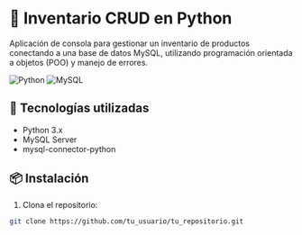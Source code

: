 # 🛒 Inventario CRUD en Python

Aplicación de consola para gestionar un inventario de productos conectando a una base de datos MySQL, utilizando programación orientada a objetos (POO) y manejo de errores.

![Python](https://img.shields.io/badge/Python-3.10-blue)
![MySQL](https://img.shields.io/badge/MySQL-Connector-yellow)

## 🚀 Tecnologías utilizadas
- Python 3.x
- MySQL Server
- mysql-connector-python

## 📦 Instalación

1. Clona el repositorio:

```bash
git clone https://github.com/tu_usuario/tu_repositorio.git
